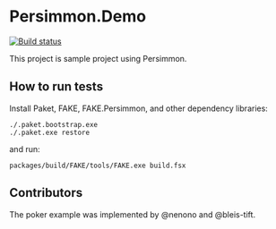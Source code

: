 # Persimmon.Demo

[![Build status](https://ci.appveyor.com/api/projects/status/1xwm1wkdwq65xgwx/branch/master?svg=true)](https://ci.appveyor.com/project/pocketberserker/persimmon-demo/branch/master)

This project is sample project using Persimmon.

## How to run tests

Install Paket, FAKE, FAKE.Persimmon, and other dependency libraries:

```
./.paket.bootstrap.exe
./.paket.exe restore
```

and run:

```
packages/build/FAKE/tools/FAKE.exe build.fsx
```

## Contributors

The poker example was implemented by @nenono and @bleis-tift.
